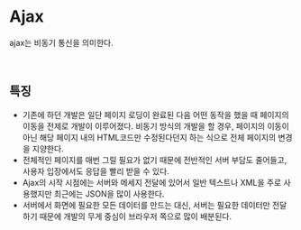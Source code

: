 # Ajax
ajax는 비동기 통신을 의미한다.     

<br>

## 특징

+ 기존에 하던 개발은 일단 페이지 로딩이 완료된 다음 어떤 동작을 했을 때 페이지의 이동을 전제로 개발이 이루어졌다. 비동기 방식의 개발을 할 경우, 페이지의 이동이 아닌 해당 페이지 내의 HTML코드만 수정된다던지 하는 식으로 전체 페이지의 변경을 지양한다. 
+ 전체적인 페이지를 매번 그릴 필요가 없기 때문에 전반적인 서버 부담도 줄어들고, 사용자 입장에서도 응답을 빨리 받을 수 있다. 
+ Ajax의 시작 시점에는 서버와 메세지 전달에 있어서 일반 텍스트나 XML을 주로 사용했지만 최근에는 JSON을 많이 사용한다.
+ 서버에서 화면에 필요한 모든 데이터를 만드는 대신, 서버는 필요한 데이터만 전달하기 때문에 개발의 무게 중심이 브라우저 쪽으로 많이 배분된다.